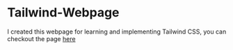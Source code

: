 # Tailwind-Webpage
I created this webpage for learning and implementing Tailwind CSS, you can checkout the page [here](https://gurpreet-legend.github.io/Tailwind-Webpage/)
